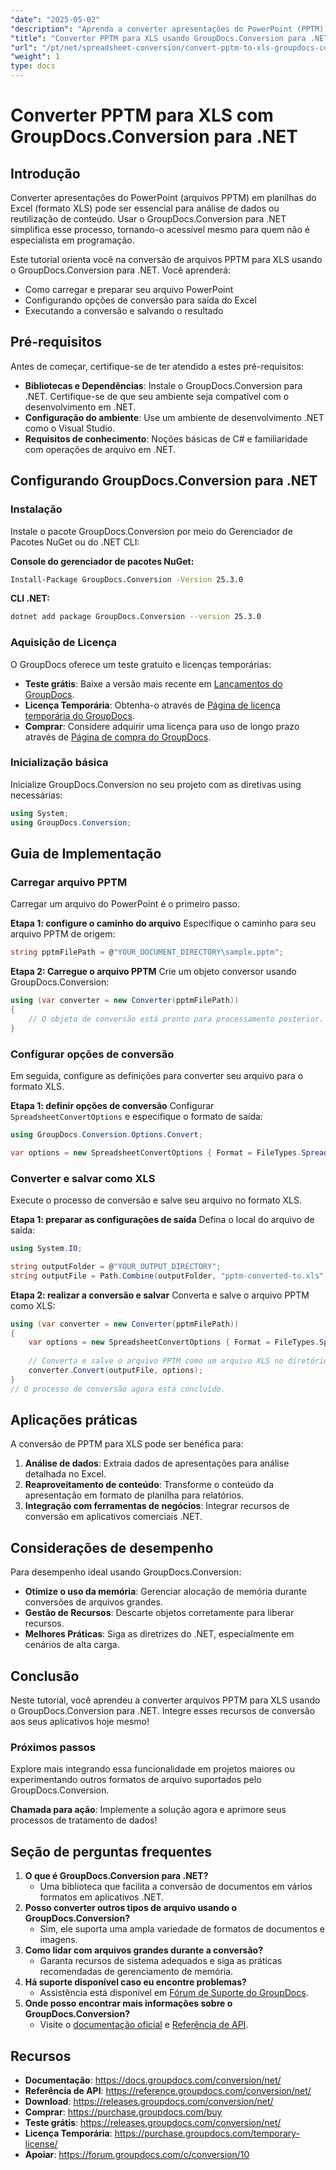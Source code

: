 ```yaml
---
"date": "2025-05-02"
"description": "Aprenda a converter apresentações do PowerPoint (PPTM) em planilhas do Excel (XLS) com facilidade usando o GroupDocs.Conversion para .NET. Este guia passo a passo aborda instalação, opções de conversão e práticas recomendadas."
"title": "Converter PPTM para XLS usando GroupDocs.Conversion para .NET - Um guia passo a passo"
"url": "/pt/net/spreadsheet-conversion/convert-pptm-to-xls-groupdocs-conversion-net/"
"weight": 1
type: docs
---
```

# Converter PPTM para XLS com GroupDocs.Conversion para .NET
## Introdução
Converter apresentações do PowerPoint (arquivos PPTM) em planilhas do Excel (formato XLS) pode ser essencial para análise de dados ou reutilização de conteúdo. Usar o GroupDocs.Conversion para .NET simplifica esse processo, tornando-o acessível mesmo para quem não é especialista em programação.

Este tutorial orienta você na conversão de arquivos PPTM para XLS usando o GroupDocs.Conversion para .NET. Você aprenderá:
- Como carregar e preparar seu arquivo PowerPoint
- Configurando opções de conversão para saída do Excel
- Executando a conversão e salvando o resultado

## Pré-requisitos
Antes de começar, certifique-se de ter atendido a estes pré-requisitos:

- **Bibliotecas e Dependências**: Instale o GroupDocs.Conversion para .NET. Certifique-se de que seu ambiente seja compatível com o desenvolvimento em .NET.
- **Configuração do ambiente**: Use um ambiente de desenvolvimento .NET como o Visual Studio.
- **Requisitos de conhecimento**: Noções básicas de C# e familiaridade com operações de arquivo em .NET.

## Configurando GroupDocs.Conversion para .NET
### Instalação
Instale o pacote GroupDocs.Conversion por meio do Gerenciador de Pacotes NuGet ou do .NET CLI:

**Console do gerenciador de pacotes NuGet:**
```bash
Install-Package GroupDocs.Conversion -Version 25.3.0
```

**CLI .NET:**
```bash
dotnet add package GroupDocs.Conversion --version 25.3.0
```
### Aquisição de Licença
O GroupDocs oferece um teste gratuito e licenças temporárias:
- **Teste grátis**: Baixe a versão mais recente em [Lançamentos do GroupDocs](https://releases.groupdocs.com/conversion/net/).
- **Licença Temporária**: Obtenha-o através de [Página de licença temporária do GroupDocs](https://purchase.groupdocs.com/temporary-license/).
- **Comprar**: Considere adquirir uma licença para uso de longo prazo através de [Página de compra do GroupDocs](https://purchase.groupdocs.com/buy).

### Inicialização básica
Inicialize GroupDocs.Conversion no seu projeto com as diretivas using necessárias:
```csharp
using System;
using GroupDocs.Conversion;
```
## Guia de Implementação

### Carregar arquivo PPTM
Carregar um arquivo do PowerPoint é o primeiro passo.

**Etapa 1: configure o caminho do arquivo**
Especifique o caminho para seu arquivo PPTM de origem:
```csharp
string pptmFilePath = @"YOUR_DOCUMENT_DIRECTORY\sample.pptm";
```
**Etapa 2: Carregue o arquivo PPTM**
Crie um objeto conversor usando GroupDocs.Conversion:
```csharp
using (var converter = new Converter(pptmFilePath))
{
    // O objeto de conversão está pronto para processamento posterior.
}
```
### Configurar opções de conversão
Em seguida, configure as definições para converter seu arquivo para o formato XLS.

**Etapa 1: definir opções de conversão**
Configurar `SpreadsheetConvertOptions` e especifique o formato de saída:
```csharp
using GroupDocs.Conversion.Options.Convert;

var options = new SpreadsheetConvertOptions { Format = FileTypes.SpreadsheetFileType.Xls };
```
### Converter e salvar como XLS
Execute o processo de conversão e salve seu arquivo no formato XLS.

**Etapa 1: preparar as configurações de saída**
Defina o local do arquivo de saída:
```csharp
using System.IO;

string outputFolder = @"YOUR_OUTPUT_DIRECTORY";
string outputFile = Path.Combine(outputFolder, "pptm-converted-to.xls");
```
**Etapa 2: realizar a conversão e salvar**
Converta e salve o arquivo PPTM como XLS:
```csharp
using (var converter = new Converter(pptmFilePath))
{
    var options = new SpreadsheetConvertOptions { Format = FileTypes.SpreadsheetFileType.Xls };
    
    // Converta e salve o arquivo PPTM como um arquivo XLS no diretório de saída especificado
    converter.Convert(outputFile, options);
}
// O processo de conversão agora está concluído.
```
## Aplicações práticas
A conversão de PPTM para XLS pode ser benéfica para:
1. **Análise de dados**: Extraia dados de apresentações para análise detalhada no Excel.
2. **Reaproveitamento de conteúdo**: Transforme o conteúdo da apresentação em formato de planilha para relatórios.
3. **Integração com ferramentas de negócios**: Integrar recursos de conversão em aplicativos comerciais .NET.

## Considerações de desempenho
Para desempenho ideal usando GroupDocs.Conversion:
- **Otimize o uso da memória**: Gerenciar alocação de memória durante conversões de arquivos grandes.
- **Gestão de Recursos**: Descarte objetos corretamente para liberar recursos.
- **Melhores Práticas**: Siga as diretrizes do .NET, especialmente em cenários de alta carga.

## Conclusão
Neste tutorial, você aprendeu a converter arquivos PPTM para XLS usando o GroupDocs.Conversion para .NET. Integre esses recursos de conversão aos seus aplicativos hoje mesmo!

### Próximos passos
Explore mais integrando essa funcionalidade em projetos maiores ou experimentando outros formatos de arquivo suportados pelo GroupDocs.Conversion.

**Chamada para ação**: Implemente a solução agora e aprimore seus processos de tratamento de dados!

## Seção de perguntas frequentes
1. **O que é GroupDocs.Conversion para .NET?**
   - Uma biblioteca que facilita a conversão de documentos em vários formatos em aplicativos .NET.
2. **Posso converter outros tipos de arquivo usando o GroupDocs.Conversion?**
   - Sim, ele suporta uma ampla variedade de formatos de documentos e imagens.
3. **Como lidar com arquivos grandes durante a conversão?**
   - Garanta recursos de sistema adequados e siga as práticas recomendadas de gerenciamento de memória.
4. **Há suporte disponível caso eu encontre problemas?**
   - Assistência está disponível em [Fórum de Suporte do GroupDocs](https://forum.groupdocs.com/c/conversion/10).
5. **Onde posso encontrar mais informações sobre o GroupDocs.Conversion?**
   - Visite o [documentação oficial](https://docs.groupdocs.com/conversion/net/) e [Referência de API](https://reference.groupdocs.com/conversion/net/).

## Recursos
- **Documentação**: https://docs.groupdocs.com/conversion/net/
- **Referência de API**: https://reference.groupdocs.com/conversion/net/
- **Download**: https://releases.groupdocs.com/conversion/net/
- **Comprar**: https://purchase.groupdocs.com/buy
- **Teste grátis**: https://releases.groupdocs.com/conversion/net/
- **Licença Temporária**: https://purchase.groupdocs.com/temporary-license/
- **Apoiar**: https://forum.groupdocs.com/c/conversion/10
